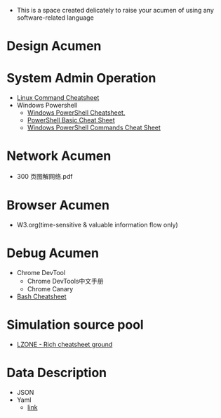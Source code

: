 - This is a space created delicately to raise your acumen of using any software-related language

# Design Acumen

# System Admin Operation
- [Linux Command Cheatsheet](https://cheatography.com/davechild/cheat-sheets/linux-command-line/)
- Windows Powershell
  - [Windows PowerShell Cheatsheet.](https://www.theochem.ru.nl/~pwormer/teachmat/PS_cheat_sheet.html)
  - [PowerShell Basic Cheat Sheet](http://ramblingcookiemonster.github.io/images/Cheat-Sheets/powershell-basic-cheat-sheet2.pdf)
  - [Windows PowerShell Commands Cheat Sheet](https://www.comparitech.com/net-admin/powershell-cheat-sheet/)
# Network Acumen
- 300 页图解网络.pdf

# Browser Acumen
- W3.org(time-sensitive & valuable information flow only)

# Debug Acumen
- Chrome DevTool
  - Chrome DevTools中文手册
  - Chrome Canary
- [Bash Cheatsheet](https://devhints.io/bash)
# Simulation source pool
- [LZONE - Rich cheatsheet ground](https://lzone.de/)

# Data Description
- JSON
- Yaml
  - [link](https://lzone.de/cheat-sheet/YAML)